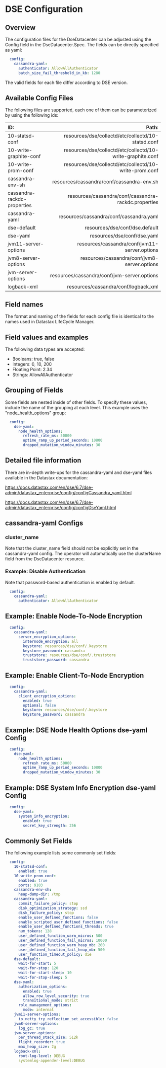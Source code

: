 # DSE Configuration

## Overview

The configuration files for the DseDatacenter can be adjusted using the Config field in the DseDatacenter.Spec. The fields can be directly specified as yaml:

```yaml
  config:
    cassandra-yaml:
      authenticator: AllowAllAuthenticator
      batch_size_fail_threshold_in_kb: 1280
```

The valid fields for each file differ according to DSE version.

## Available Config Files

The following files are supported, each one of them can be parameterized by using the following ids:

|ID:                          |Path:                                                     |
|:----------------------------|---------------------------------------------------------:|
|10-statsd-conf               |resources/dse/collectd/etc/collectd/10-statsd.conf        |
|10-write-graphite-conf       |resources/dse/collectd/etc/collectd/10-write-graphite.conf|
|10-write-prom-conf           |resources/dse/collectd/etc/collectd/10-write-prom.conf    |
|cassandra-env-sh             |resources/cassandra/conf/cassandra-env.sh                 |
|cassandra-rackdc-properties  |resources/cassandra/conf/cassandra-rackdc.properties      |
|cassandra-yaml               |resources/cassandra/conf/cassandra.yaml                   |
|dse-default                  |resources/dse/conf/dse.default                            |
|dse-yaml                     |resources/dse/conf/dse.yaml                               |
|jvm11-server-options         |resources/cassandra/conf/jvm11-server.options             |
|jvm8-server-options          |resources/cassandra/conf/jvm8-server.options              |
|jvm-server-options           |resources/cassandra/conf/jvm-server.options               |
|logback-xml                  |resources/cassandra/conf/logback.xml                      |

## Field names

The format and naming of the fields for each config file is identical to the names used in Datastax LifeCycle Manager.

## Field values and examples

The following data types are accepted:

- Booleans:          true, false
- Integers:          0, 10, 200
- Floating Point:    2.34
- Strings:           AllowAllAuthenticator

## Grouping of Fields

Some fields are nested inside of other fields. To specify these values, include the name of the grouping at each level. This example uses the "node_health_options" group:

```yaml
  config:
    dse-yaml:
      node_health_options:
        refresh_rate_ms: 50000
        uptime_ramp_up_period_seconds: 10800
        dropped_mutation_window_minutes: 30
```

## Detailed file information

There are in-depth write-ups for the cassandra-yaml and dse-yaml files available in the Datastax documentation:

https://docs.datastax.com/en/dse/6.7/dse-admin/datastax_enterprise/config/configCassandra_yaml.html

https://docs.datastax.com/en/dse/6.7/dse-admin/datastax_enterprise/config/configDseYaml.html

## cassandra-yaml Configs

### cluster_name

Note that the cluster_name field should not be explicitly set in the cassandra-yaml config. The operator will automatically use the clusterName field from the DseDatacenter resource.

### Example: Disable Authentication

Note that password-based authentication is enabled by default.

```yaml
  config:
    cassandra-yaml:
      authenticator: AllowAllAuthenticator
```


## Example: Enable Node-To-Node Encryption

```yaml
  config:
    cassandra-yaml:
      server_encryption_options:
        internode_encryption: all
        keystore: resources/dse/conf/.keystore
        keystore_password: cassandra
        truststore: resources/dse/conf/.truststore
        truststore_password: cassandra
```


## Example: Enable Client-To-Node Encryption

```yaml
  config:
    cassandra-yaml:
      client_encryption_options:
        enabled: true
        optional: false
        keystore: resources/dse/conf/.keystore
        keystore_password: cassandra
```


## Example: DSE Node Health Options dse-yaml Config

```yaml
  config:
    dse-yaml:
      node_health_options:
        refresh_rate_ms: 50000
        uptime_ramp_up_period_seconds: 10800
        dropped_mutation_window_minutes: 30
```


## Example: DSE System Info Encryption dse-yaml Config

```yaml
  config:
    dse-yaml:
      system_info_encryption:
        enabled: true
        secret_key_strength: 256
```


## Commonly Set Fields

The following example lists some commonly set fields:

```yaml
  config:
    10-statsd-conf:
      enabled: true
    10-write-prom-conf:
      enabled: true
      ports: 9103
    cassandra-env-sh:
      heap-dump-dir: /tmp
    cassandra-yaml:
      commit_failure_policy: stop
      disk_optimization_strategy: ssd
      disk_failure_policy: stop
      enable_user_defined_functions: false
      enable_scripted_user_defined_functions: false
      enable_user_defined_functions_threads: true
      num_tokens: 128
      user_defined_function_warn_micros: 500
      user_defined_function_fail_micros: 10000
      user_defined_function_warn_heap_mb: 200
      user_defined_function_fail_heap_mb: 500
      user_function_timeout_policy: die
    dse-default:
      wait-for-start: 5
      wait-for-stop: 120
      wait-for-start-sleep: 10
      wait-for-stop-sleep: 5
    dse-yaml:
      authorization_options:
        enabled: true
        allow_row_level_security: true
        transitional_mode: strict
      role_management_options:
        mode: internal
    jvm11-server-options:
      io_netty_try_reflection_set_accessible: false
    jvm8-server-options:
      log_gc: true
    jvm-server-options:
      per_thread_stack_size: 512k
      flight_recorder: true
      max_heap_size: 2g
    logback-xml:
      root-log-level: DEBUG
      systemlog-appender-level:DEBUG
```
